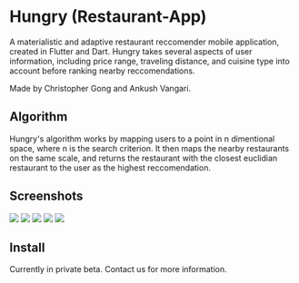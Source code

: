 # Hungry (Restaurant-App)
A materialistic and adaptive restaurant reccomender mobile application, created in Flutter and Dart. Hungry takes several aspects of user information, including price range, traveling distance, and cuisine type into account before ranking nearby reccomendations. 


Made by Christopher Gong and Ankush Vangari.

## Algorithm
Hungry's algorithm works by mapping users to a point in n dimentional space, where n is the search criterion. It then maps the nearby restaurants on the same scale, and returns the restaurant with the closest euclidian restaurant to the user as the highest reccomendation. 


## Screenshots
![](https://i.imgur.com/vJdLOnt.jpg)
![](https://i.imgur.com/MHXw6UJ.png)
![](https://i.imgur.com/hBZF2tf.png)
![](https://i.imgur.com/bGRXPD6.png)
![](https://i.imgur.com/Qj6Cs5C.jpg)



## Install
Currently in private beta. Contact us for more information.
